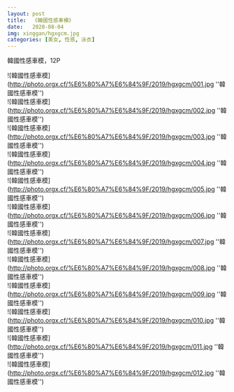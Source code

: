 ```yaml
---
layout: post
title:  《韓國性感車模》
date:   2020-08-04
img: xinggan/hgxgcm.jpg
categories: [美女, 性感, 泳衣]
---
```


韓國性感車模，12P

![韓國性感車模](http://photo.orgx.cf/%E6%80%A7%E6%84%9F/2019/hgxgcm/001.jpg ''韓國性感車模'') <br>
![韓國性感車模](http://photo.orgx.cf/%E6%80%A7%E6%84%9F/2019/hgxgcm/002.jpg ''韓國性感車模'') <br>
![韓國性感車模](http://photo.orgx.cf/%E6%80%A7%E6%84%9F/2019/hgxgcm/003.jpg ''韓國性感車模'') <br>
![韓國性感車模](http://photo.orgx.cf/%E6%80%A7%E6%84%9F/2019/hgxgcm/004.jpg ''韓國性感車模'') <br>
![韓國性感車模](http://photo.orgx.cf/%E6%80%A7%E6%84%9F/2019/hgxgcm/005.jpg ''韓國性感車模'') <br>
![韓國性感車模](http://photo.orgx.cf/%E6%80%A7%E6%84%9F/2019/hgxgcm/006.jpg ''韓國性感車模'') <br>
![韓國性感車模](http://photo.orgx.cf/%E6%80%A7%E6%84%9F/2019/hgxgcm/007.jpg ''韓國性感車模'') <br>
![韓國性感車模](http://photo.orgx.cf/%E6%80%A7%E6%84%9F/2019/hgxgcm/008.jpg ''韓國性感車模'') <br>
![韓國性感車模](http://photo.orgx.cf/%E6%80%A7%E6%84%9F/2019/hgxgcm/009.jpg ''韓國性感車模'') <br>
![韓國性感車模](http://photo.orgx.cf/%E6%80%A7%E6%84%9F/2019/hgxgcm/010.jpg ''韓國性感車模'') <br>
![韓國性感車模](http://photo.orgx.cf/%E6%80%A7%E6%84%9F/2019/hgxgcm/011.jpg ''韓國性感車模'') <br>
![韓國性感車模](http://photo.orgx.cf/%E6%80%A7%E6%84%9F/2019/hgxgcm/012.jpg ''韓國性感車模'') <br>
